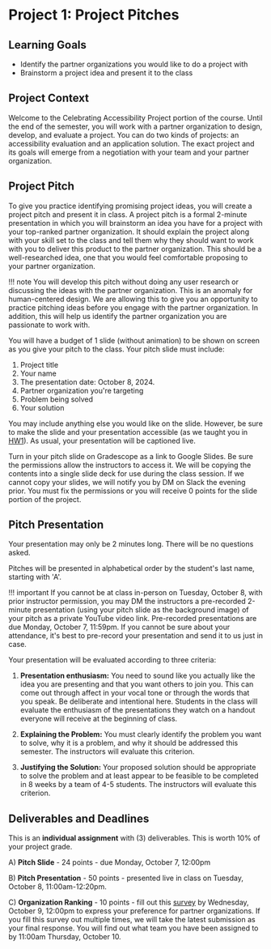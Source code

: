 # Project 1: Project Pitches

## Learning Goals

- Identify the partner organizations you would like to do a project with
- Brainstorm a project idea and present it to the class

## Project Context

Welcome to the Celebrating Accessibility Project portion of the course. Until the end of the semester, you will work with a partner organization to design, develop, and evaluate a project. You can do two kinds of projects: an accessibility evaluation and an application solution. The exact project and its goals will emerge from a negotiation with your team and your partner organization. 

## Project Pitch

To give you practice identifying promising project ideas, you will create a project pitch and present it in class. A project pitch is a formal 2-minute presentation in which you will brainstorm an idea you have for a project with your top-ranked partner organization. It should explain the project along with your skill set to the class and tell them why they should want to work with you to deliver this product to the partner organization. This should be a well-researched idea, one that you would feel comfortable proposing to your partner organization. 

!!! note 
    You will develop this pitch without doing any user research or discussing the ideas with the partner organization. This is an anomaly for human-centered design. We are allowing this to give you an opportunity to practice pitching ideas before you engage with the partner organization. In addition, this will help us identify the partner organization you are passionate to work with.

You will have a budget of 1 slide (without animation) to be shown on screen as you give your pitch to the class. Your pitch slide must include:

1. Project title
1. Your name
1. The presentation date: October 8, 2024.
1. Partner organization you're targeting
1. Problem being solved
1. Your solution

You may include anything else you would like on the slide. However, be sure to make the slide and your presentation accessible (as we taught you in [HW1](../../homework/HW1/index.md)). As usual, your presentation will be captioned live. 

Turn in your pitch slide on Gradescope as a link to Google Slides. Be sure the permissions allow the instructors to access it. We will be copying the contents into a single slide deck for use during the class session. If we cannot copy your slides, we will notify you by DM on Slack the evening prior. You must fix the permissions or you will receive 0 points for the slide portion of the project.

## Pitch Presentation

Your presentation may only be 2 minutes long. There will be no questions asked. 

Pitches will be presented in alphabetical order by the student's last name, starting with 'A'.

!!! important
    If you cannot be at class in-person on Tuesday, October 8, with prior instructor permission, you may DM the instructors a pre-recorded 2-minute presentation (using your pitch slide as the background image) of your pitch as a private YouTube video link. Pre-recorded presentations are due Monday, October 7, 11:59pm. If you cannot be sure about your attendance, it's best to pre-record your presentation and send it to us just in case. 

Your presentation will be evaluated according to three criteria:

1. **Presentation enthusiasm:** You need to sound like you actually like the idea you are presenting and that you want others to join you. This can come out through affect in your vocal tone or through the words that you speak. Be deliberate and intentional here. Students in the class will evaluate the enthusiasm of the presentations they watch on a handout everyone will receive at the beginning of class.

1. **Explaining the Problem:** You must clearly identify the problem you want to solve, why it is a problem, and why it should be addressed this semester. The instructors will evaluate this criterion.

1. **Justifying the Solution:** Your proposed solution should be appropriate to solve the problem and at least appear to be feasible to be completed in 8 weeks by a team of 4-5 students. The instructors will evaluate this criterion.

## Deliverables and Deadlines

This is an **individual assignment** with (3) deliverables. This is worth 10% of your project grade.

A) **Pitch Slide** - 24 points - due Monday, October 7, 12:00pm

B) **Pitch Presentation** - 50 points - presented live in class on Tuesday, October 8, 11:00am-12:20pm. 

C) **Organization Ranking** - 10 points - fill out this [survey](https://cmu.ca1.qualtrics.com/jfe/form/SV_8jI4hAHsS8QjxYO) by Wednesday, October 9, 12:00pm to express your preference for partner organizations. If you fill this survey out multiple times, we will take the latest submission as your final response. You will find out what team you have been assigned to by 11:00am Thursday, October 10.